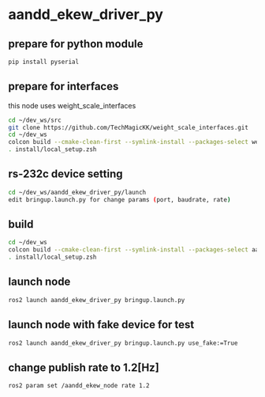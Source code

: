 # aandd_ekew_driver_py

## prepare for python module
```.sh
pip install pyserial
```

## prepare for interfaces
this node uses weight_scale_interfaces
```.sh
cd ~/dev_ws/src
git clone https://github.com/TechMagicKK/weight_scale_interfaces.git
cd ~/dev_ws
colcon build --cmake-clean-first --symlink-install --packages-select weight_scale_interfaces
. install/local_setup.zsh
```

## rs-232c device setting
```.sh
cd ~/dev_ws/aandd_ekew_driver_py/launch
edit bringup.launch.py for change params (port, baudrate, rate)
```

## build
```.sh
cd ~/dev_ws
colcon build --cmake-clean-first --symlink-install --packages-select aandd_ekew_driver_py
. install/local_setup.zsh
```

## launch node
```.sh
ros2 launch aandd_ekew_driver_py bringup.launch.py
```

## launch node with fake device for test
```.sh
ros2 launch aandd_ekew_driver_py bringup.launch.py use_fake:=True
```

## change publish rate to 1.2[Hz]
```.sh
ros2 param set /aandd_ekew_node rate 1.2
```

